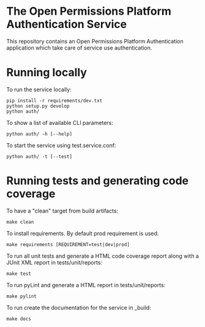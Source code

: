 The Open Permissions Platform Authentication Service
====================================================

This repository contains an Open Permissions Platform Authentication application which take care
of service use authentication.

Running locally
===============
To run the service locally:

```
pip install -r requirements/dev.txt
python setup.py develop
python auth/
```

To show a list of available CLI parameters:

```
python auth/ -h [--help]
```

To start the service using test.service.conf:

```
python auth/ -t [--test]
```

Running tests and generating code coverage
==========================================
To have a "clean" target from build artifacts:

```
make clean
```

To install requirements. By default prod requirement is used:

```
make requirements [REQUIREMENT=test|dev|prod]
```

To run all unit tests and generate a HTML code coverage report along with a
JUnit XML report in tests/unit/reports:

```
make test
```

To run pyLint and generate a HTML report in tests/unit/reports:

```
make pylint
```

To run create the documentation for the service in _build:

```
make docs
```
